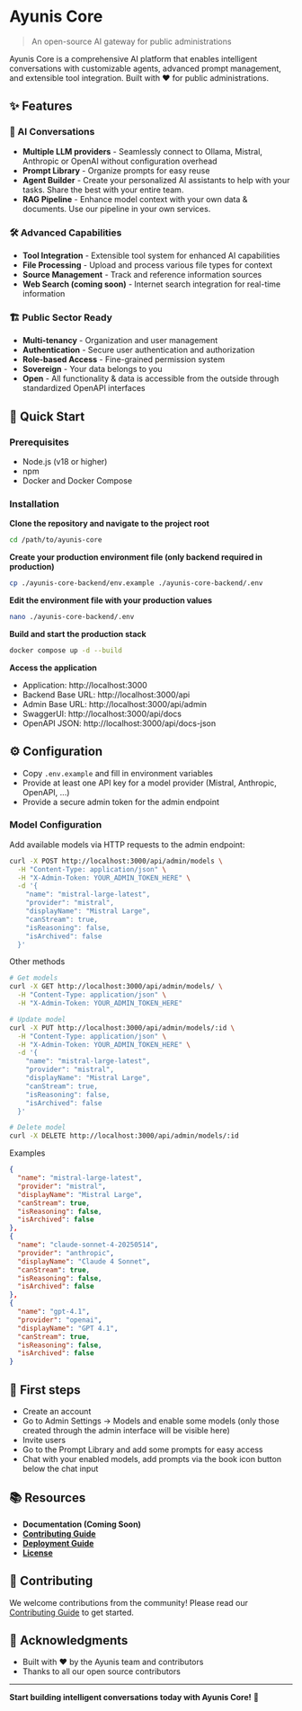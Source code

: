 # Ayunis Core

> An open-source AI gateway for public administrations

Ayunis Core is a comprehensive AI platform that enables intelligent conversations with customizable agents, advanced prompt management, and extensible tool integration. Built with ❤️ for public administrations.

## ✨ Features

### 🤖 AI Conversations

- **Multiple LLM providers** - Seamlessly connect to Ollama, Mistral, Anthropic or OpenAI without configuration overhead
- **Prompt Library** - Organize prompts for easy reuse
- **Agent Builder** - Create your personalized AI assistants to help with your tasks. Share the best with your entire team.
- **RAG Pipeline** - Enhance model context with your own data & documents. Use our pipeline in your own services.

### 🛠️ Advanced Capabilities

- **Tool Integration** - Extensible tool system for enhanced AI capabilities
- **File Processing** - Upload and process various file types for context
- **Source Management** - Track and reference information sources
- **Web Search (coming soon)** - Internet search integration for real-time information

### 🏗️ Public Sector Ready

- **Multi-tenancy** - Organization and user management
- **Authentication** - Secure user authentication and authorization
- **Role-based Access** - Fine-grained permission system
- **Sovereign** - Your data belongs to you
- **Open** - All functionality & data is accessible from the outside through standardized OpenAPI interfaces

## 🚀 Quick Start

### Prerequisites

- Node.js (v18 or higher)
- npm
- Docker and Docker Compose

### Installation

**Clone the repository and navigate to the project root**

```bash
cd /path/to/ayunis-core
```

**Create your production environment file (only backend required in production)**

```bash
cp ./ayunis-core-backend/env.example ./ayunis-core-backend/.env
```

**Edit the environment file with your production values**

```bash
nano ./ayunis-core-backend/.env
```

**Build and start the production stack**

```bash
docker compose up -d --build
```

**Access the application**

- Application: http://localhost:3000
- Backend Base URL: http://localhost:3000/api
- Admin Base URL: http://localhost:3000/api/admin
- SwaggerUI: http://localhost:3000/api/docs
- OpenAPI JSON: http://localhost:3000/api/docs-json

## ⚙️ Configuration

- Copy `.env.example` and fill in environment variables
- Provide at least one API key for a model provider (Mistral, Anthropic, OpenAPI, ...)
- Provide a secure admin token for the admin endpoint

### Model Configuration

Add available models via HTTP requests to the admin endpoint:

```bash
curl -X POST http://localhost:3000/api/admin/models \
  -H "Content-Type: application/json" \
  -H "X-Admin-Token: YOUR_ADMIN_TOKEN_HERE" \
  -d '{
    "name": "mistral-large-latest",
    "provider": "mistral",
    "displayName": "Mistral Large",
    "canStream": true,
    "isReasoning": false,
    "isArchived": false
  }'
```

Other methods

```bash
# Get models
curl -X GET http://localhost:3000/api/admin/models/ \
  -H "Content-Type: application/json" \
  -H "X-Admin-Token: YOUR_ADMIN_TOKEN_HERE"

# Update model
curl -X PUT http://localhost:3000/api/admin/models/:id \
  -H "Content-Type: application/json" \
  -H "X-Admin-Token: YOUR_ADMIN_TOKEN_HERE" \
  -d '{
    "name": "mistral-large-latest",
    "provider": "mistral",
    "displayName": "Mistral Large",
    "canStream": true,
    "isReasoning": false,
    "isArchived": false
  }'

# Delete model
curl -X DELETE http://localhost:3000/api/admin/models/:id
```

Examples

```json
{
  "name": "mistral-large-latest",
  "provider": "mistral",
  "displayName": "Mistral Large",
  "canStream": true,
  "isReasoning": false,
  "isArchived": false
},
{
  "name": "claude-sonnet-4-20250514",
  "provider": "anthropic",
  "displayName": "Claude 4 Sonnet",
  "canStream": true,
  "isReasoning": false,
  "isArchived": false
},
{
  "name": "gpt-4.1",
  "provider": "openai",
  "displayName": "GPT 4.1",
  "canStream": true,
  "isReasoning": false,
  "isArchived": false
}
```

## 🎯 First steps

- Create an account
- Go to Admin Settings -> Models and enable some models (only those created through the admin interface will be visible here)
- Invite users
- Go to the Prompt Library and add some prompts for easy access
- Chat with your enabled models, add prompts via the book icon button below the chat input

## 📚 Resources

- **Documentation (Coming Soon)**
- **[Contributing Guide](CONTRIBUTING.md)**
- **[Deployment Guide](DEPLOYMENT.md)**
- **[License](LICENSE.md)**

## 🤝 Contributing

We welcome contributions from the community! Please read our [Contributing Guide](CONTRIBUTING.md) to get started.

## 🙏 Acknowledgments

- Built with ❤️ by the Ayunis team and contributors
- Thanks to all our open source contributors

---

**Start building intelligent conversations today with Ayunis Core!** 🚀
